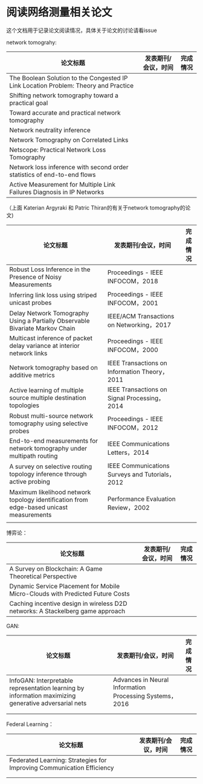 # **阅读网络测量相关论文**

 

这个文档用于记录论文阅读情况，具体关于论文的讨论请看issue



network tomograhy:

| 论文标题                                                     | 发表期刊/会议，时间 | 完成情况 |
| ------------------------------------------------------------ | ------------------- | -------- |
| The Boolean Solution to the Congested IP Link Location Problem: Theory and Practice |                     |          |
| Shifting network tomography toward a practical goal          |                     |          |
| Toward accurate and practical network tomography             |                     |          |
| Network neutrality inference                                 |                     |          |
| Network Tomography on Correlated Links                       |                     |          |
| Netscope: Practical Network Loss Tomography                  |                     |          |
| Network loss inference with second order statistics of end-to-end flows |                     |          |
| Active Measurement for Multiple Link Failures Diagnosis in IP Networks |                     |          |

（上面 Katerian Argyraki 和 Patric Thiran的有关于network tomography的论文)



| 论文标题                                                     | 发表期刊/会议，时间                             | 完成情况 |
| ------------------------------------------------------------ | ----------------------------------------------- | -------- |
| Robust Loss Inference in the Presence of Noisy Measurements  | Proceedings - IEEE INFOCOM，2018                |          |
| Inferring link loss using striped unicast probes             | Proceedings - IEEE INFOCOM，2001                |          |
| Delay Network Tomography Using a Partially Observable Bivariate Markov Chain | IEEE/ACM Transactions on Networking，2017       |          |
| Multicast inference of packet delay variance at interior network links | Proceedings - IEEE INFOCOM，2000                |          |
| Network tomography based on additive metrics                 | IEEE Transactions on Information Theory，2011   |          |
| Active learning of multiple source multiple destination topologies | IEEE Transactions on Signal Processing，2014    |          |
| Robust multi-source network tomography using selective probes | Proceedings - IEEE INFOCOM，2012                |          |
| End-to-end measurements for network tomography under multipath routing | IEEE Communications Letters，2014               |          |
| A survey on selective routing topology inference through active probing | IEEE Communications Surveys and Tutorials，2012 |          |
| Maximum likelihood network topology identification from edge-based unicast measurements | Performance Evaluation Review，2002             |          |
|                                                              |                                                 |          |

博弈论：

| 论文标题                                                     | 发表期刊/会议，时间 | 完成情况 |
| ------------------------------------------------------------ | ------------------- | -------- |
| A Survey on Blockchain: A Game Theoretical Perspective       |                     |          |
| Dynamic Service Placement for Mobile Micro-Clouds with Predicted Future Costs |                     |          |
| Caching incentive design in wireless D2D networks: A Stackelberg game approach |                     |          |



GAN:

 

| 论文标题                                                     | 发表期刊/会议，时间                                     | 完成情况 |
| ------------------------------------------------------------ | ------------------------------------------------------- | -------- |
| InfoGAN: Interpretable representation learning by information maximizing generative adversarial nets | Advances in Neural Information Processing Systems，2016 |          |
|                                                              |                                                         |          |
|                                                              |                                                         |          |

Federal Learning：

| 论文标题                                                     | 发表期刊/会议，时间 | 完成情况 |
| ------------------------------------------------------------ | ------------------- | -------- |
| Federated Learning: Strategies for Improving Communication Efficiency |                     |          |
|                                                              |                     |          |
|                                                              |                     |          |


